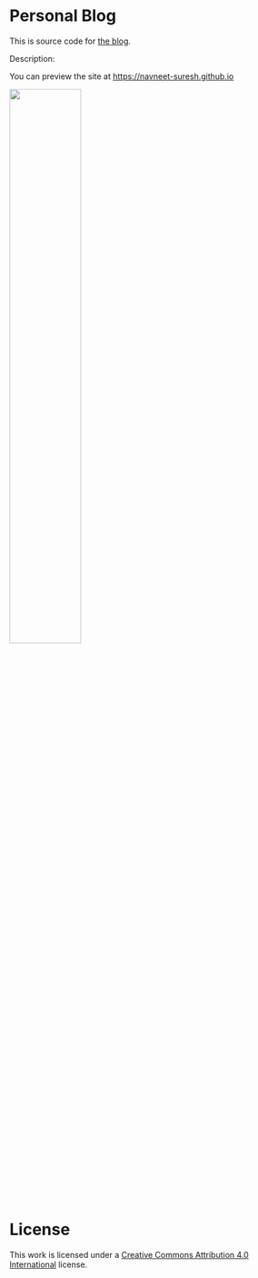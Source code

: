 # Personal Blog

This is source code for [the blog](https://navneet-suresh.github.io).

Description:

You can preview the site at https://navneet-suresh.github.io


<img src="https://cdn.rawgit.com/Navneet-Suresh/media/e82ebd1c/photos/flowingthoughts.png" WIDTH="50%">



# License

This work is licensed under a [Creative Commons Attribution 4.0 International](http://creativecommons.org/licenses/by/4.0/) license.

[1]: http://jekyllrb.com/
[2]: https://github.com/jasonlong
[3]: http://pages.github.com/
[4]: https://github.com/jasonlong/cayman-theme
